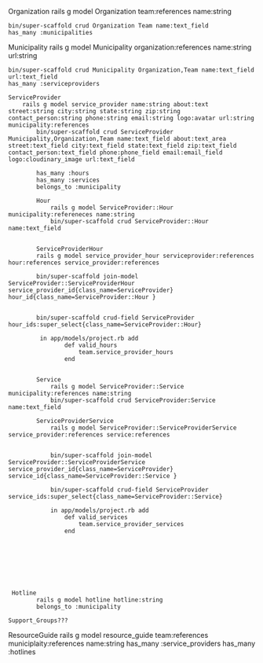 
Organization
    rails g model Organization team:references name:string

    bin/super-scaffold crud Organization Team name:text_field 
    has_many :municipalities


Municipality
    rails g model Municipality organization:references name:string url:string

    bin/super-scaffold crud Municipality Organization,Team name:text_field url:text_field
    has_many :serviceproviders

    ServiceProvider 
        rails g model service_provider name:string about:text street:string city:string state:string zip:string contact_person:string phone:string email:string logo:avatar url:string municipality:references
            bin/super-scaffold crud ServiceProvider Municipality,Organization,Team name:text_field about:text_area street:text_field city:text_field state:text_field zip:text_field contact_person:text_field phone:phone_field email:email_field logo:cloudinary_image url:text_field
            
            has_many :hours
            has_many :services
            belongs_to :municipality
       
            Hour
                rails g model ServiceProvider::Hour municipality:refereneces name:string
                bin/super-scaffold crud ServiceProvider::Hour name:text_field 
    

            ServiceProviderHour
            rails g model service_provider_hour serviceprovider:references hour:references service_provider:references
            
            bin/super-scaffold join-model ServiceProvider::ServiceProviderHour service_provider_id{class_name=ServiceProvider} hour_id{class_name=ServiceProvider::Hour }


            bin/super-scaffold crud-field ServiceProvider hour_ids:super_select{class_name=ServiceProvider::Hour}

             in app/models/project.rb add
                    def valid_hours
                        team.service_provider_hours
                    end

            
            Service
                rails g model ServiceProvider::Service municipality:references name:string
                bin/super-scaffold crud ServiceProvider:Service name:text_field
            
            ServiceProviderService
                rails g model ServiceProvider::ServiceProviderService service_provider:references service:references
            

                bin/super-scaffold join-model ServiceProvider::ServiceProviderService service_provider_id{class_name=ServiceProvider} service_id{class_name=ServiceProvider::Service }

                bin/super-scaffold crud-field ServiceProvider service_ids:super_select{class_name=ServiceProvider::Service}

                in app/models/project.rb add
                    def valid_services
                        team.service_provider_services
                    end








     Hotline
            rails g model hotline hotline:string
            belongs_to :municipality
    
    Support_Groups???


ResourceGuide
    rails g model resource_guide team:references  municiplaity:references name:string
        has_many :service_providers
        has_many :hotlines